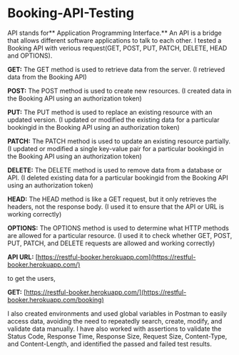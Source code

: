 # Booking-API-Testing

API stands for** Application Programming Interface.** An API is a bridge that allows different software applications to talk to each other. I tested a Booking API with verious request(GET, POST, PUT, PATCH, DELETE, HEAD and OPTIONS).

**GET:** The GET method is used to retrieve data from the server. (I retrieved data from the Booking API)

**POST:** The POST method is used to create new resources. (I created data in the Booking API using an authorization token)

**PUT:** The PUT method is used to replace an existing resource with an updated version. (I updated or modified the existing data for a particular bookingid in the Booking API using an authorization token)

**PATCH:** The PATCH method is used to update an existing resource partially. (I updated or modified a single key-value pair for a particular bookingid in the Booking API using an authorization token)

**DELETE:** The DELETE method is used to remove data from a database or API. (I deleted existing data for a particular bookingid from the Booking API using an authorization token)

**HEAD:** The HEAD method is like a GET request, but it only retrieves the headers, not the response body. (I used it to ensure that the API or URL is working correctly)

**OPTIONS:** The OPTIONS method is used to determine what HTTP methods are allowed for a particular resource. (I used it to check whether GET, POST, PUT, PATCH, and DELETE requests are allowed and working correctly)

**API URL:** [https://restful-booker.herokuapp.com](https://restful-booker.herokuapp.com/)

to get the users, 

**GET:** [https://restful-booker.herokuapp.com/](https://restful-booker.herokuapp.com/booking)

I also created environments and used global variables in Postman to easily access data, avoiding the need to repeatedly search, create, modify, and validate data manually.
I have also worked with assertions to validate the Status Code, Response Time, Response Size, Request Size, Content-Type, and Content-Length, and identified the passed and failed test results.
